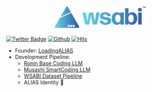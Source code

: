 <p align="center" width="100%">
    <img src="https://github.com/WSABI-Labs/.github/blob/main/gradient_horzAsset%2038.png" alt="WSABI-Labs" width="50%">
</p>

[![Twitter Badge](https://img.shields.io/badge/-Twitter-1da1f2?labelColor=1da1f2&logo=twitter&logoColor=white&link=https://twitter.com/LoadingALIAS)](https://twitter.com/LoadingALIAS)
[![Github](https://img.shields.io/github/followers/WSABI-Labs?label=Follow&style=social)](https://github.com/WSABI-Labs)
[![Hits](https://hits.seeyoufarm.com/api/count/incr/badge.svg?url=https%3A%2F%2Fgithub.com%2FWSABI-Labs%2FWSABI-Labs&count_bg=%2379C83D&title_bg=%23555555&icon=&icon_color=%23E7E7E7&title=Profile+Views&edge_flat=false)](https://hits.seeyoufarm.com)

- Founder: [LoadingALIAS](https://github.com/LoadingALIAS)
- Development Pipeline: 
  - [Ronin Base Coding LLM](https://github.com/WSABI-Labs/Ronin_Base)
  - [Musashi SmartCoding LLM](https://github.com/WSABI-Labs/Musashi)
  - [WSABI Dataset Pipeline](https://github.com/WSABI-Labs/Dataset_Pipeline)
  - ALIAS Identity 🤫 
